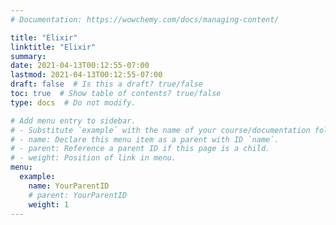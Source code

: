 ```yaml
---
# Documentation: https://wowchemy.com/docs/managing-content/

title: "Elixir"
linktitle: "Elixir"
summary:
date: 2021-04-13T00:12:55-07:00
lastmod: 2021-04-13T00:12:55-07:00
draft: false  # Is this a draft? true/false
toc: true  # Show table of contents? true/false
type: docs  # Do not modify.

# Add menu entry to sidebar.
# - Substitute `example` with the name of your course/documentation folder.
# - name: Declare this menu item as a parent with ID `name`.
# - parent: Reference a parent ID if this page is a child.
# - weight: Position of link in menu.
menu:
  example:
    name: YourParentID
    # parent: YourParentID
    weight: 1
---
```

